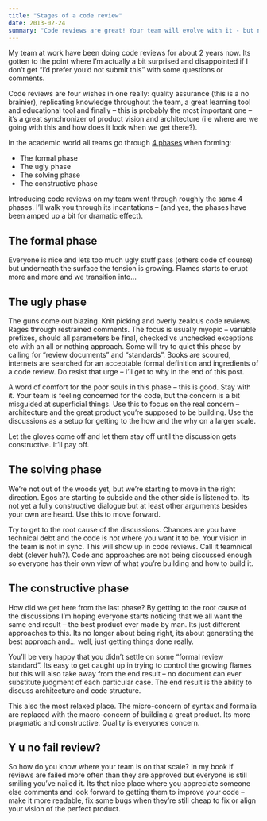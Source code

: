 ```yaml
---
title: "Stages of a code review"
date: 2013-02-24
summary: "Code reviews are great! Your team will evolve with it - but not without initial bumps. Where’s what to expect when code reviews are brought into a team"
---
```


My team at work have been doing code reviews for about 2 years now. Its gotten to the point where I’m actually a bit surprised and disappointed if I don’t get “I’d prefer you’d not submit this” with some questions or comments.

Code reviews are four wishes in one really: quality assurance (this is a no brainier), replicating knowledge throughout the team, a great learning tool and educational tool and finally – this is probably the most important one – it’s a great synchronizer of product vision and architecture (i e where are we going with this and how does it look when we get there?).

In the academic world all teams go through [4 phases](http://en.wikipedia.org/wiki/Group_development) when forming:
*   The formal phase
*   The ugly phase
*   The solving phase
*   The constructive phase

Introducing code reviews on my team went through roughly the same 4 phases. I’ll walk you through its incantations – (and yes, the phases have been amped up a bit for dramatic effect).

## The formal phase
Everyone is nice and lets too much ugly stuff pass (others code of course) but underneath the surface the tension is growing. Flames starts to erupt more and more and we transition into…

## The ugly phase
The guns come out blazing. Knit picking and overly zealous code reviews. Rages through restrained comments. The focus is usually myopic – variable prefixes, should all parameters be final, checked vs unchecked exceptions etc with an all or nothing approach. Some will try to quiet this phase by calling for “review documents” and “standards”. Books are scoured, internets are searched for an acceptable formal definition and ingredients of a code review. Do resist that urge – I’ll get to why in the end of this post.

A word of comfort for the poor souls in this phase – this is good. Stay with it. Your team is feeling concerned for the code, but the concern is a bit misguided at superficial things. Use this to focus on the real concern – architecture and the great product you’re supposed to be building. Use the discussions as a setup for getting to the how and the why on a larger scale.

Let the gloves come off and let them stay off until the discussion gets constructive. It’ll pay off.

## The solving phase
We’re not out of the woods yet, but we’re starting to move in the right direction. Egos are starting to subside and the other side is listened to. Its not yet a fully constructive dialogue but at least other arguments besides your own are heard. Use this to move forward.

Try to get to the root cause of the discussions. Chances are you have technical debt and the code is not where you want it to be. Your vision in the team is not in sync. This will show up in code reviews. Call it teamnical debt (clever huh?). Code and approaches are not being discussed enough so everyone has their own view of what you’re building and how to build it.

## The constructive phase
How did we get here from the last phase? By getting to the root cause of the discussions I’m hoping everyone starts noticing that we all want the same end result – the best product ever made by man. Its just different approaches to this. Its no longer about being right, its about generating the best approach and… well, just getting things done really.

You’ll be very happy that you didn’t settle on some “formal review standard”. Its easy to get caught up in trying to control the growing flames but this will also take away from the end result – no document can ever substitute judgment of each particular case. The end result is the ability to discuss architecture and code structure.

This also the most relaxed place. The micro-concern of syntax and formalia are replaced with the macro-concern of building a great product. Its more pragmatic and constructive. Quality is everyones concern.

## Y u no fail review?
So how do you know where your team is on that scale? In my book if reviews are failed more often than they are approved but everyone is still smiling you’ve nailed it. Its that nice place where you appreciate someone else comments and look forward to getting them to improve your code – make it more readable, fix some bugs when they’re still cheap to fix or align your vision of the perfect product.
